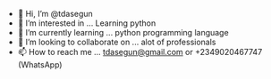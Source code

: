 - 👋 Hi, I’m @tdasegun
- 👀 I’m interested in ... Learning python
- 🌱 I’m currently learning ... python programming language 
- 💞️ I’m looking to collaborate on ... alot of professionals 
- 📫 How to reach me ... tdasegun@gmail.com or +2349020467747 (WhatsApp)

<!---
tdasegun/tdasegun is a ✨ special ✨ repository because its `README.md` (this file) appears on your GitHub profile.
You can click the Preview link to take a look at your changes.
--->
